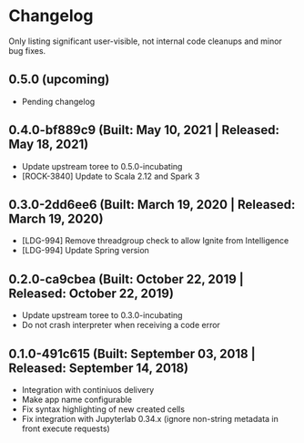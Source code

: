 # Changelog

Only listing significant user-visible, not internal code cleanups and minor bug fixes.

## 0.5.0 (upcoming)

* Pending changelog

## 0.4.0-bf889c9 (Built: May 10, 2021 | Released: May 18, 2021)

* Update upstream toree to 0.5.0-incubating
* [ROCK-3840] Update to Scala 2.12 and Spark 3

## 0.3.0-2dd6ee6 (Built: March 19, 2020 | Released: March 19, 2020)

* [LDG-994] Remove threadgroup check to allow Ignite from Intelligence
* [LDG-994] Update Spring version

## 0.2.0-ca9cbea (Built: October 22, 2019 | Released: October 22, 2019)

* Update upstream toree to 0.3.0-incubating
* Do not crash interpreter when receiving a code error

## 0.1.0-491c615 (Built: September 03, 2018 | Released: September 14, 2018)

* Integration with continiuos delivery
* Make app name configurable
* Fix syntax highlighting of new created cells
* Fix integration with Jupyterlab 0.34.x (ignore non-string metadata in front execute requests)
